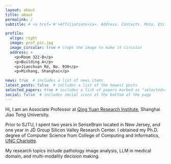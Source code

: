 ```yaml
---
layout: about
title: about
permalink: /
subtitle: # <a href='#'>Affiliations</a>. Address. Contacts. Moto. Etc.

profile:
  align: right
  image: prof_pic.jpg
  image_circular: true # crops the image to make it circular
  address: >
    <p>Room 322-B</p>
    <p>Building A</p>
    <p>Jianchuan Rd, No. 930</p>
    <p>Minhang, Shanghai</p>

news: true  # includes a list of news items
latest_posts: false  # includes a list of the newest posts
selected_papers: true # includes a list of papers marked as "selected={true}"
social: false  # includes social icons at the bottom of the page
---
```



Hi, I am an Associate Professor at [Qing Yuan Research Institute](https://www.qingyuan.sjtu.edu.cn), Shanghai Jiao Tong University.

Prior to SJTU, I spent two years in SenseBrain located in New Jersey, and one year in JD Group Silicon Valley Research Center.
I obtained my Ph.D. degree of Computer Science from College of Computing and Informatics, [UNC Charlotte](https://www.charlotte.edu). 

My research topics include pathology image analysis, LLM in medical domain, and multi-modality decision making.


<!--
Write your biography here. Tell the world about yourself. Link to your favorite [subreddit](http://reddit.com). You can put a picture in, too. The code is already in, just name your picture `prof_pic.jpg` and put it in the `img/` folder.test

Put your address / P.O. box / other info right below your picture. You can also disable any of these elements by editing `profile` property of the YAML header of your `_pages/about.md`. Edit `_bibliography/papers.bib` and Jekyll will render your [publications page](/al-folio/publications/) automatically.

Link to your social media connections, too. This theme is set up to use [Font Awesome icons](http://fortawesome.github.io/Font-Awesome/) and [Academicons](https://jpswalsh.github.io/academicons/), like the ones below. Add your Facebook, Twitter, LinkedIn, Google Scholar, or just disable all of them.
-->